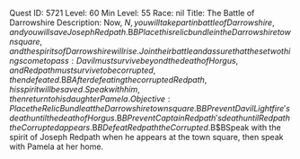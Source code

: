 Quest ID: 5721
Level: 60
Min Level: 55
Race: nil
Title: The Battle of Darrowshire
Description: Now, $N, you will take part in battle of Darrowshire, and you will save Joseph Redpath.$B$BPlace this relic bundle in the Darrowshire town square, and the spirits of Darrowshire will rise.Join their battle and assure that these two things come to pass: Davil must survive beyond the death of Horgus, and Redpath must survive to be corrupted, then defeated.$B$BAfter defeating the corrupted Redpath, his spirit will be saved.Speak with him, then return to his daughter Pamela.
Objective: Place the Relic Bundle at the Darrowshire town square.$B$BPrevent Davil Lightfire's death until the death of Horgus.$B$BPrevent Captain Redpath's death until Redpath the Corrupted appears.$B$BDefeat Redpath the Corrupted.$B$BSpeak with the spirit of Joseph Redpath when he appears at the town square, then speak with Pamela at her home.
